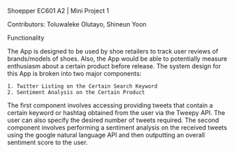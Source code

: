Shoepper
EC601 A2 | Mini Project 1

Contributors: Toluwaleke Olutayo, Shineun Yoon

Functionality

  The App is designed to be used by shoe retailers to track user reviews of brands/models of shoes. Also, the App would be able to potentially measure enthusiasm about a certain product before release. The system design for this App is broken into two major components:
  
    1. Twitter Listing on the Certain Search Keyword
    2. Sentiment Analysis on the Certain Product
  
  
  The first component involves accessing providing tweets that contain a certain keyword or hashtag obtained from the user via the Tweepy API. The user can also specify the desired number of tweets required. The second component involves performing a sentiment analysis on the received tweets using the google natural language API and then outputting an overall sentiment score to the user. 
